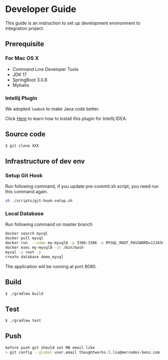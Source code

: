 # Developer Guide

This guide is an instruction to set up development environment to integration project.

## Prerequisite


### For Mac OS X

* Command Line Developer Tools
* JDK 17
* SpringBoot 3.0.8
* Mybatis

### Intellij Plugin


We adopted `lombok` to make Java code better.

Click [Here](https://github.com/mplushnikov/lombok-intellij-plugin) to learn how to install this plugin for Intellij
IDEA.

## Source code

```sh
$ git clone XXX
```

## Infrastructure of dev env

### Setup Git Hook

Run following command, if you update pre-commit.sh script, you need run this command again.

```bash
sh ./scripts/git-hook-setup.sh
```

### Local Database

Run following command on master branch

```bash
docker search mysql
docker pull mysql
docker run  --name my-mysql8 -p 3306:3306 -e MYSQL_ROOT_PASSWORD=123456 -d mysql
docker exec my-mysql8 -it /bin/bash
mysql -u root -p
create database demo_mysql

```

The application will be running at port 8080.

## Build

```sh
$ ./gradlew build
```

## Test

```sh
$ ./gradlew test
```

## Push

```sh
before push git should set MB email like 
> git config --global user.email thoughtworks.l.liu@mercedes-benz.com
```

